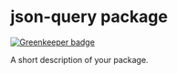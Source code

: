 # json-query package

[![Greenkeeper badge](https://badges.greenkeeper.io/ianwremmel/atom-json-query.svg)](https://greenkeeper.io/)

A short description of your package.
